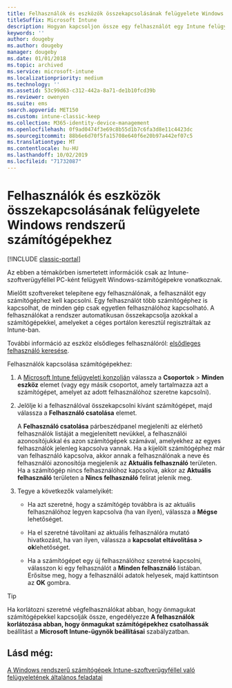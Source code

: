```yaml
---
title: Felhasználók és eszközök összekapcsolásának felügyelete Windows rendszerű számítógépekhez
titleSuffix: Microsoft Intune
description: Hogyan kapcsoljon össze egy felhasználót egy Intune felügyelte Windows rendszerű számítógéppel.
keywords: ''
author: dougeby
ms.author: dougeby
manager: dougeby
ms.date: 01/01/2018
ms.topic: archived
ms.service: microsoft-intune
ms.localizationpriority: medium
ms.technology: ''
ms.assetid: 53c99d63-c312-442a-8a71-de1b10fcd39b
ms.reviewer: owenyen
ms.suite: ems
search.appverid: MET150
ms.custom: intune-classic-keep
ms.collection: M365-identity-device-management
ms.openlocfilehash: 0f9ad0474f3e69c8b55d1b7c6fa3d8e11c4423dc
ms.sourcegitcommit: 88b6e6d70f5fa15708e640f6e20b97a442ef07c5
ms.translationtype: MT
ms.contentlocale: hu-HU
ms.lasthandoff: 10/02/2019
ms.locfileid: "71732087"
---
```

# <a name="manage-user-device-linking-for-windows-pcs"></a>Felhasználók és eszközök összekapcsolásának felügyelete Windows rendszerű számítógépekhez

[!INCLUDE [classic-portal](../../intune-classic/includes/classic-portal.md)]

Az ebben a témakörben ismertetett információk csak az Intune-szoftverügyféllel PC-ként felügyelt Windows-számítógépekre vonatkoznak. 

Mielőtt szoftvereket telepítene egy felhasználónak, a felhasználót egy számítógéphez kell kapcsolni. Egy felhasználót több számítógéphez is kapcsolhat, de minden gép csak egyetlen felhasználóhoz kapcsolható. A felhasználókat a rendszer automatikusan összekapcsolja azokkal a számítógépekkel, amelyeket a céges portálon keresztül regisztráltak az Intune-ban.

További információ az eszköz elsődleges felhasználóról: [elsődleges felhasználó keresése](../remote-actions/find-primary-user.md).

Felhasználók kapcsolása számítógépekhez:

1. A [Microsoft Intune felügyeleti konzolján](https://manage.microsoft.com/) válassza a **Csoportok** &gt; **Minden eszköz** elemet (vagy egy másik csoportot, amely tartalmazza azt a számítógépet, amelyet az adott felhasználóhoz szeretne kapcsolni).

2. Jelölje ki a felhasználóval összekapcsolni kívánt számítógépet, majd válassza a **Felhasználó csatolása** elemet.

   A **Felhasználó csatolása** párbeszédpanel megjeleníti az elérhető felhasználók listáját a megjelenített nevükkel, a felhasználói azonosítójukkal és azon számítógépek számával, amelyekhez az egyes felhasználók jelenleg kapcsolva vannak. Ha a kijelölt számítógéphez már van felhasználó kapcsolva, akkor annak a felhasználónak a neve és felhasználói azonosítója megjelenik az **Aktuális felhasználó** területen. Ha a számítógép nincs felhasználóhoz kapcsolva, akkor az **Aktuális felhasználó** területen a **Nincs felhasználó** felirat jelenik meg.

3. Tegye a következők valamelyikét:

   - Ha azt szeretné, hogy a számítógép továbbra is az aktuális felhasználóhoz legyen kapcsolva (ha van ilyen), válassza a **Mégse** lehetőséget.

   - Ha el szeretné távolítani az aktuális felhasználóra mutató hivatkozást, ha van ilyen, válassza a <strong>kapcsolat eltávolítása **&gt;** ok</strong>lehetőséget.

   - Ha a számítógépet egy új felhasználóhoz szeretné kapcsolni, válasszon ki egy felhasználót a **Minden felhasználó** listában. Erősítse meg, hogy a felhasználói adatok helyesek, majd kattintson az **OK** gombra.

> [!TIP]
> Ha korlátozni szeretné végfelhasználókat abban, hogy önmagukat számítógépekkel kapcsolják össze, engedélyezze **A felhasználók korlátozása abban, hogy önmagukat számítógépekhez csatolhassák** beállítást a **Microsoft Intune-ügynök beállításai** szabályzatban.

## <a name="see-also"></a>Lásd még:

[A Windows rendszerű számítógépek Intune-szoftverügyféllel való felügyeletének általános feladatai](common-windows-pc-management-tasks-with-the-microsoft-intune-computer-client.md)
